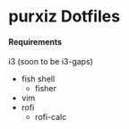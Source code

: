 # purxiz Dotfiles
#### Requirements
i3 (soon to be i3-gaps)
- fish shell
	- fisher
- vim
- rofi
	- rofi-calc
